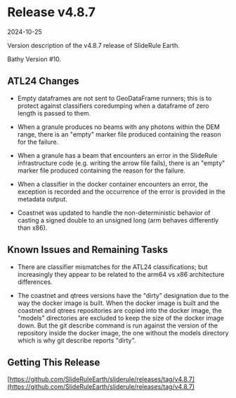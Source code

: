 # Release v4.8.7

2024-10-25

Version description of the v4.8.7 release of SlideRule Earth.

Bathy Version #10.

## ATL24 Changes

* Empty dataframes are not sent to GeoDataFrame runners; this is to protect against classifiers coredumping when a dataframe of zero length is passed to them.

* When a granule produces no beams with any photons within the DEM range, there is an "empty" marker file produced containing the reason for the failure.

* When a granule has a beam that encounters an error in the SlideRule infrastructure code (e.g. writing the arrow file fails), there is an "empty" marker file produced containing the reason for the failure.

* When a classifier in the docker container encounters an error, the exception is recorded and the occurrence of the error is provided in the metadata output.

* Coastnet was updated to handle the non-deterministic behavior of casting a signed double to an unsigned long (arm behaves differently than x86).

## Known Issues and Remaining Tasks

* There are classifier mismatches for the ATL24 classifications; but increasingly they appear to be related to the arm64 vs x86 architecture differences.

* The coastnet and qtrees versions have the "dirty" designation due to the way the docker image is built.  When the docker image is built and the coastnet and qtrees repositories are copied into the docker image, the "models" directories are excluded to keep the size of the docker image down.  But the git describe command is run against the version of the repository inside the docker image, the one without the models directory which is why git describe reports "dirty".

## Getting This Release

[https://github.com/SlideRuleEarth/sliderule/releases/tag/v4.8.7](https://github.com/SlideRuleEarth/sliderule/releases/tag/v4.8.7)
